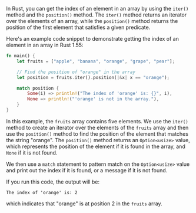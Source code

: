 In Rust, you can get the index of an element in an array by using the `iter()` method and the `position()` method. The `iter()` method returns an iterator over the elements of an array, while the `position()` method returns the position of the first element that satisfies a given predicate.

Here's an example code snippet to demonstrate getting the index of an element in an array in Rust 1.55:

```rust
fn main() {
    let fruits = ["apple", "banana", "orange", "grape", "pear"];

    // Find the position of "orange" in the array
    let position = fruits.iter().position(|&x| x == "orange");

    match position {
        Some(i) => println!("The index of 'orange' is: {}", i),
        None => println!("'orange' is not in the array."),
    }
}
```

In this example, the `fruits` array contains five elements. We use the `iter()` method to create an iterator over the elements of the `fruits` array and then use the `position()` method to find the position of the element that matches the string "orange". The `position()` method returns an `Option<usize>` value, which represents the position of the element if it is found in the array, and `None` if it is not found.

We then use a `match` statement to pattern match on the `Option<usize>` value and print out the index if it is found, or a message if it is not found.

If you run this code, the output will be:

```
The index of 'orange' is: 2
``` 

which indicates that "orange" is at position 2 in the `fruits` array.